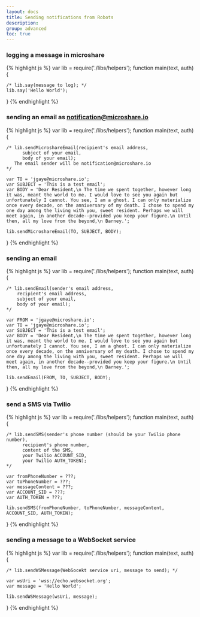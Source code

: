 ```yaml
---
layout: docs
title: Sending notifications from Robots
description:
group: advanced
toc: true
---
```


### logging a message in microshare

{% highlight js %}
var lib = require('./libs/helpers');
function main(text, auth){

    /* lib.say(message to log); */
    lib.say('Hello World');

}
{% endhighlight %}

### sending an email as notification@microshare.io

{% highlight js %}
var lib = require('./libs/helpers');
function main(text, auth){

    /* lib.sendMicroshareEmail(recipient's email address,
          subject of your email,
          body of your email);
       The email sender will be notification@microshare.io
    */

    var TO = 'jgaye@microshare.io';
    var SUBJECT = 'This is a test email';
    var BODY = 'Dear Resident,\n The time we spent together, however long it was, meant the world to me. I would love to see you again but unfortunately I cannot. You see, I am a ghost. I can only materialize once every decade, on the anniversary of my death. I chose to spend my one day among the living with you, sweet resident. Perhaps we will meet again, in another decade--provided you keep your figure.\n Until then, all my love from the beyond,\n Barney.';

    lib.sendMicroshareEmail(TO, SUBJECT, BODY);

}
{% endhighlight %}

### sending an email

{% highlight js %}
var lib = require('./libs/helpers');
function main(text, auth){

    /* lib.sendEmail(sender's email address,
        recipient's email address,
        subject of your email,
        body of your email);
    */

    var FROM = 'jgaye@microshare.io';
    var TO = 'jgaye@microshare.io';
    var SUBJECT = 'This is a test email';
    var BODY = 'Dear Resident,\n The time we spent together, however long it was, meant the world to me. I would love to see you again but unfortunately I cannot. You see, I am a ghost. I can only materialize once every decade, on the anniversary of my death. I chose to spend my one day among the living with you, sweet resident. Perhaps we will meet again, in another decade--provided you keep your figure.\n Until then, all my love from the beyond,\n Barney.';

    lib.sendEmail(FROM, TO, SUBJECT, BODY);

}
{% endhighlight %}

### send a SMS via Twilio

{% highlight js %}
var lib = require('./libs/helpers');
function main(text, auth){

    /* lib.sendSMS(sender's phone number (should be your Twilio phone number),
          recipient's phone number,
          content of the SMS,
          your Twilio ACCOUNT_SID,
          your Twilio AUTH_TOKEN);
    */

    var fromPhoneNumber = ???;
    var toPhoneNumber = ???;
    var messageContent = ???;
    var ACCOUNT_SID = ???;
    var AUTH_TOKEN = ???;

    lib.sendSMS(fromPhoneNumber, toPhoneNumber, messageContent, ACCOUNT_SID, AUTH_TOKEN);

}
{% endhighlight %}

### sending a message to a WebSocket service

{% highlight js %}
var lib = require('./libs/helpers');
function main(text, auth){

    /* lib.sendWSMessage(WebSocekt service uri, message to send); */

    var wsUri = 'wss://echo.websocket.org';
    var message = 'Hello World';

    lib.sendWSMessage(wsUri, message);

}
{% endhighlight %}